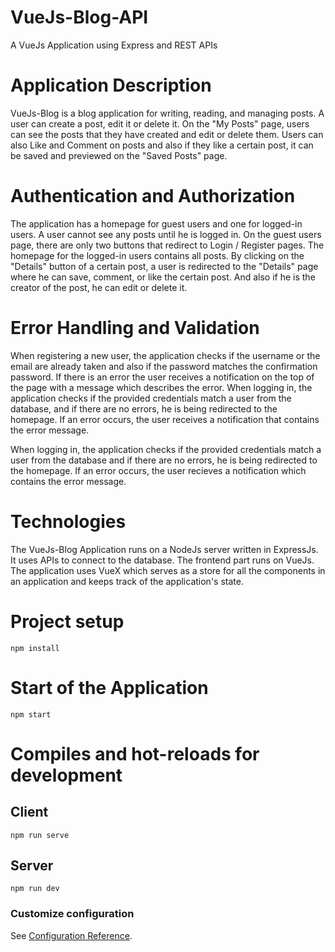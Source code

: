 # VueJs-Blog-API
A VueJs Application using Express and REST APIs

# Application Description
VueJs-Blog is a blog application for writing, reading, and managing posts. A user can create a post, edit it or delete it. On the "My Posts" page, users can see the posts that they have created and edit or delete them.
Users can also Like and Comment on posts and also if they like a certain post, it can be saved and previewed on the "Saved Posts" page.

# Authentication and Authorization
The application has a homepage for guest users and one for logged-in users. A user cannot see any posts until he is logged in. On the guest users page, there are only two buttons that redirect to Login / Register pages. The homepage for the logged-in users contains all posts. By clicking on the "Details" button of a certain post, a user is redirected to the "Details" page where he can save, comment, or like the certain post. And also if he is the creator of the post, he can edit or delete it.

# Error Handling and Validation
When registering a new user, the application checks if the username or the email are already taken and also if the password matches the confirmation password. If there is an error the user receives a notification on the top of the page with a message which describes the error.
When logging in, the application checks if the provided credentials match a user from the database, and if there are no errors, he is being redirected to the homepage. If an error occurs, the user receives a notification that contains the error message.

When logging in, the application checks if the provided credentials match a user from the database and if there are no errors, he is being redirected to the homepage.
If an error occurs, the user recieves a notification which contains the error message.

# Technologies
The VueJs-Blog Application runs on a NodeJs server written in ExpressJs. It uses APIs to connect to the database. The frontend part runs on VueJs. The application uses VueX which serves as a store for all the components in an application and keeps track of the application's state.


# Project setup
```
npm install
```

# Start of the Application
```
npm start
```

# Compiles and hot-reloads for development
## Client
```
npm run serve
```

## Server
```
npm run dev
```


### Customize configuration
See [Configuration Reference](https://cli.vuejs.org/config/).
